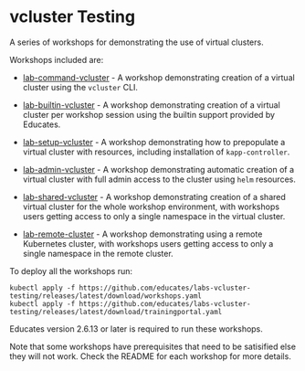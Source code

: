 vcluster Testing
================

A series of workshops for demonstrating the use of virtual clusters.

Workshops included are:

* [lab-command-vcluster](workshops/lab-command-vcluster) - A workshop
  demonstrating creation of a virtual cluster using the `vcluster` CLI.

* [lab-builtin-vcluster](workshops/lab-builtin-vcluster) - A workshop
  demonstrating creation of a virtual cluster per workshop session using the
  builtin support provided by Educates.

* [lab-setup-vcluster](workshops/lab-setup-vcluster) - A workshop demonstrating
  how to prepopulate a virtual cluster with resources, including installation of
  `kapp-controller`.

* [lab-admin-vcluster](workshops/lab-admin-vcluster) - A workshop demonstrating
  automatic creation of a virtual cluster with full admin access to the cluster
  using `helm` resources.

* [lab-shared-vcluster](workshops/lab-shared-vcluster) - A workshop
  demonstrating creation of a shared virtual cluster for the whole workshop
  environment, with workshops users getting access to only a single namespace in
  the virtual cluster.

* [lab-remote-cluster](workshops/lab-remote-cluster) - A workshop demonstrating
  using a remote Kubernetes cluster, with workshops users getting access to only
  a single namespace in the remote cluster.

To deploy all the workshops run:

```
kubectl apply -f https://github.com/educates/labs-vcluster-testing/releases/latest/download/workshops.yaml
kubectl apply -f https://github.com/educates/labs-vcluster-testing/releases/latest/download/trainingportal.yaml
```

Educates version 2.6.13 or later is required to run these workshops.

Note that some workshops have prerequisites that need to be satisified else they
will not work. Check the README for each workshop for more details.
